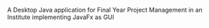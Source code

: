 A Desktop Java application for Final Year Project Management in an Institute implementing JavaFx as GUI
